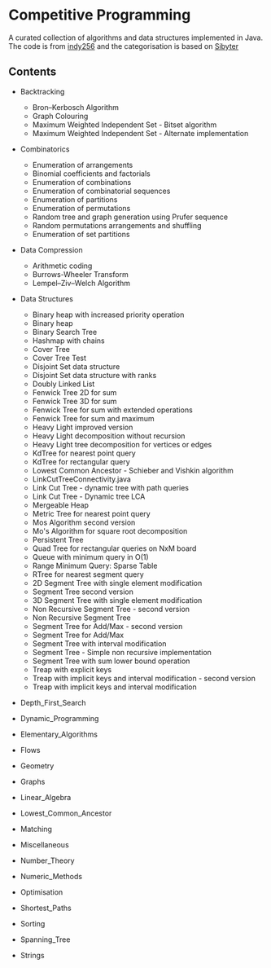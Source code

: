 # Competitive Programming

A curated collection of algorithms and data structures implemented in Java. The code is from [indy256](https://github.com/indy256/codelibrary/tree/master/java/src)
and the categorisation is based on [Sibyter](https://play.google.com/store/apps/details?id=com.izaron.pepperpied)

## Contents

* Backtracking
  * Bron–Kerbosch Algorithm
  * Graph Colouring
  * Maximum Weighted Independent Set - Bitset algorithm
  * Maximum Weighted Independent Set - Alternate implementation
  
* Combinatorics
  * Enumeration of arrangements
  * Binomial coefficients and factorials
  * Enumeration of combinations
  * Enumeration of combinatorial sequences
  * Enumeration of partitions
  * Enumeration of permutations
  * Random tree and graph generation using Prufer sequence
  * Random permutations arrangements and shuffling
  * Enumeration of set partitions
  
* Data Compression
  * Arithmetic coding
  * Burrows-Wheeler Transform
  * Lempel–Ziv–Welch Algorithm
  
* Data Structures
  * Binary heap with increased priority operation
  * Binary heap
  * Binary Search Tree
  * Hashmap with chains
  * Cover Tree
  * Cover Tree Test
  * Disjoint Set data structure
  * Disjoint Set data structure with ranks
  * Doubly Linked List
  * Fenwick Tree 2D for sum
  * Fenwick Tree 3D for sum
  * Fenwick Tree for sum with extended operations
  * Fenwick Tree for sum and maximum
  * Heavy Light improved version
  * Heavy Light decomposition without recursion
  * Heavy Light tree decomposition for vertices or edges
  * KdTree for nearest point query
  * KdTree for rectangular query
  * Lowest Common Ancestor - Schieber and Vishkin algorithm
  * LinkCutTreeConnectivity.java
  * Link Cut Tree - dynamic tree with path queries
  * Link Cut Tree - Dynamic tree LCA
  * Mergeable Heap
  * Metric Tree for nearest point query
  * Mos Algorithm second version
  * Mo's Algorithm for square root decomposition
  * Persistent Tree
  * Quad Tree for rectangular queries on NxM board
  * Queue with minimum query in O(1)
  * Range Minimum Query: Sparse Table
  * RTree for nearest segment query
  * 2D Segment Tree with single element modification
  * Segment Tree second version
  * 3D Segment Tree with single element modification
  * Non Recursive Segment Tree - second version
  * Non Recursive Segment Tree
  * Segment Tree for Add/Max - second version
  * Segment Tree for Add/Max
  * Segment Tree with interval modification
  * Segment Tree - Simple non recursive implementation
  * Segment Tree with sum lower bound operation
  * Treap with explicit keys
  * Treap with implicit keys and interval modification - second version
  * Treap with implicit keys and interval modification
  
* Depth_First_Search
* Dynamic_Programming
* Elementary_Algorithms
* Flows
* Geometry
* Graphs
* Linear_Algebra
* Lowest_Common_Ancestor
* Matching
* Miscellaneous
* Number_Theory
* Numeric_Methods
* Optimisation
* Shortest_Paths
* Sorting
* Spanning_Tree
* Strings
